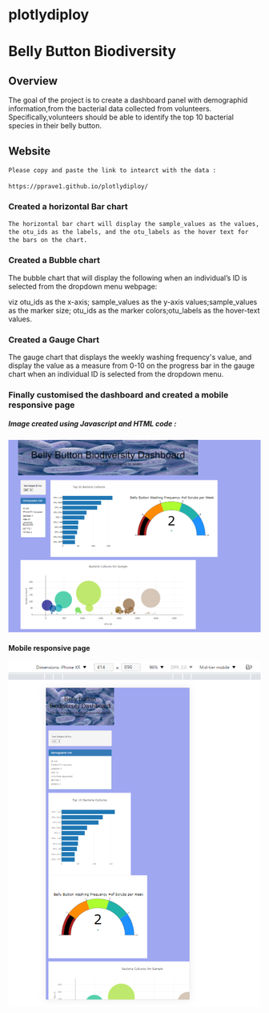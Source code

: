 # plotlydiploy
# Belly Button Biodiversity

## Overview

   The goal of the project is to create a dashboard panel with demographid information,from the bacterial data collected from volunteers. 
   Specifically,volunteers should be able to identify the top 10 bacterial species in their belly button.
   
 ## Website
    Please copy and paste the link to intearct with the data : 
    
    https://pprave1.github.io/plotlydiploy/
   
   ### Created a horizontal Bar chart
    The horizontal bar chart will display the sample_values as the values, the otu_ids as the labels, and the otu_labels as the hover text for the bars on the chart.
    
 ###  Created a Bubble chart
   The bubble chart that will display the following when an individual’s ID is selected from the dropdown menu webpage:

   viz otu_ids as the x-axis; sample_values as the y-axis values;sample_values as the marker size; otu_ids as the marker colors;otu_labels as the hover-text values.
    
    
### Created a Gauge Chart
   
   The gauge chart that displays the weekly washing frequency's value, and display the value as a measure from 0-10 on the progress bar in the gauge chart when an individual ID 
   is selected from the dropdown menu.


### Finally customised the dashboard and created a mobile responsive page 

##### Image created  using Javascript and HTML code :

  ![Challengefinal.png](images/Challengefinal.png)
  
 #### Mobile responsive page
 
  ![Challengemobileresponsive.png](images/Challengemobileresponsive.png)
  
  
  
